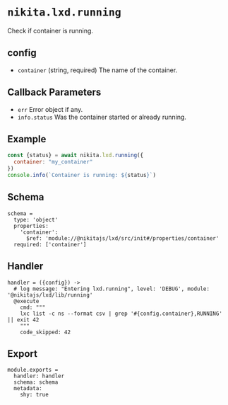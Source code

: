 
# `nikita.lxd.running`

Check if container is running.

## config

* `container` (string, required)
  The name of the container.

## Callback Parameters

* `err`
  Error object if any.
* `info.status`
  Was the container started or already running.

## Example

```js
const {status} = await nikita.lxd.running({
  container: "my_container"
})
console.info(`Container is running: ${status}`)
```

## Schema

    schema =
      type: 'object'
      properties:
        'container':
          $ref: 'module://@nikitajs/lxd/src/init#/properties/container'
      required: ['container']

## Handler

    handler = ({config}) ->
      # log message: "Entering lxd.running", level: 'DEBUG', module: '@nikitajs/lxd/lib/running'
      @execute
        cmd: """
        lxc list -c ns --format csv | grep '#{config.container},RUNNING' || exit 42
        """
        code_skipped: 42

## Export

    module.exports =
      handler: handler
      schema: schema
      metadata:
        shy: true
